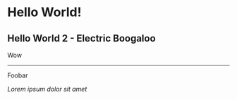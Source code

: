 # Hello World!

## Hello World 2 - Electric Boogaloo

Wow

---

Foobar

*Lorem ipsum dolor sit amet*
